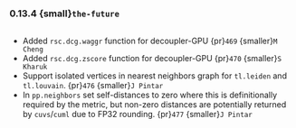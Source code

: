 ### 0.13.4 {small}`the-future`

```{rubric} Features
```
* Added `rsc.dcg.waggr` function for decoupler-GPU {pr}`469` {smaller}`M Cheng`
* Added `rsc.dcg.zscore` function for decoupler-GPU {pr}`470` {smaller}`S Kharuk`
* Support isolated vertices in nearest neighbors graph for `tl.leiden` and `tl.louvain`.
{pr}`476` {smaller}`J Pintar`
* In `pp.neighbors` set self-distances to zero where this is definitionally required
by the metric, but non-zero distances are potentially returned by `cuvs`/`cuml` due
to FP32 rounding. {pr}`477` {smaller}`J Pintar`

```{rubric} Performance
```


```{rubric} Bug fixes
```


```{rubric} Misc
```
